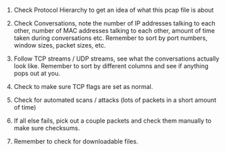 1. Check Protocol Hierarchy to get an idea of what this pcap file is about

2. Check Conversations, note the number of IP addresses talking to each other, number of MAC addresses talking to each other, amount of time taken during conversations etc. Remember to sort by port numbers, window sizes, packet sizes, etc.

3. Follow TCP streams / UDP streams, see what the conversations actually look like. Remember to sort by different columns and see if anything pops out at you.

4. Check to make sure TCP flags are set as normal.

5. Check for automated scans / attacks (lots of packets in a short amount of time)

6. If all else fails, pick out a couple packets and check them manually to make sure checksums.

7. Remember to check for downloadable files.
